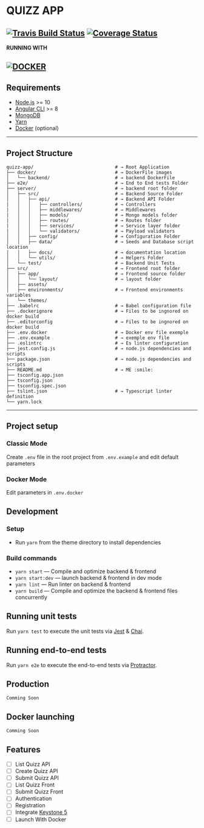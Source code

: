 # QUIZZ APP

[![Travis Build Status][build-badge]][build]
[![Coverage Status][coverage-badge]][coverage]
---

**RUNNING WITH** 

[![DOCKER][docker-badge]][docker]
---

## Requirements

* [Node.js][node] >= 10
* [Angular CLI][angular-cli] >= 8
* [MongoDB][mongo-db]
* [Yarn][yarn]
* [Docker][docker] (optional)
---

## Project Structure

```shell
quizz-app/                              # → Root Application
├── docker/                             # → DockerFile images
│   └── backend/                        # → backend DockerFile
├── e2e/                                # → End to End tests Folder
├── server/                             # → backend root folder
│   ├── src/                            # → Backend Source Folder
│   │   ├── api/                        # → Backend API Folder
|   │   │   ├── controllers/            # → Controllers
|   │   │   ├── middlewares/            # → Middlewares
|   │   │   ├── models/                 # → Mongo models folder
|   │   │   ├── routes/                 # → Routes folder
|   │   │   ├── services/               # → Service layer folder
|   │   │   └── validators/             # → Payload validators
│   │   ├── config/                     # → Configuration Folder
│   │   ├── data/                       # → Seeds and Database script location
│   │   ├── docs/                       # → documentation location
│   │   └── utils/                      # → Helpers Folder
│   └── test/                           # → Backend Unit Tests
├── src/                                # → Frontend root folder
│   ├── app/                            # → Frontend source folder
│   │   └── layout/                     # → layout folder
│   ├── assets/                        
│   ├── environments/                   # → Frontend environments variables
│   └── themes/                         
├── .babelrc                            # → Babel configuration file
├── .dockerignore                       # → Files to be ingnored on docker build
├── .editorconfig                       # → Files to be ingnored on docker build
├── .env.docker                         # → Docker env file exemple
├── .env.example                        # → exemple env file
├── .eslintrc                           # → Es linter configuration
├── jest.config.js                      # → node.js dependencies and scripts
├── package.json                        # → node.js dependencies and scripts
├── README.md                           # → ME :smile:
├── tsconfig.app.json                   
├── tsconfig.json                       
├── tsconfig.spec.json                 
├── tslint.json                         # → Typescript linter definition
└── yarn.lock                           
```
---

## Project setup

### Classic Mode

Create `.env` file in the root project from `.env.example` and edit default parameters

### Docker Mode

Edit parameters in  `.env.docker` 

## Development

### Setup

* Run `yarn` from the theme directory to install dependencies

### Build commands

* `yarn start` — Compile and optimize backend & frontend
* `yarn start:dev` — launch backend & frontend in dev mode
* `yarn lint` — Run linter on backend & frontend
* `yarn build` — Compile and optimize the  backend & frontend files concurrently

## Running unit tests

Run `yarn test` to execute the unit tests via [Jest](https://jestjs.io) & [Chai](https://www.chaijs.com).

## Running end-to-end tests

Run `yarn e2e` to execute the end-to-end tests via [Protractor](http://www.protractortest.org/).

## Production

`Comming Soon`

## Docker launching

`Comming Soon`

## Features

- [ ] List Quizz API
- [ ] Create Quizz API
- [ ] Submit Quizz API
- [ ] List Quizz Front
- [ ] Submit Quizz Front
- [ ] Authentication
- [ ] Registration
- [ ] Integrate [Keystone 5](https://www.keystonejs.com)
- [ ] Launch With Docker

[docker-badge]: https://c7.uihere.com/icons/424/905/308/docker-logo-media-social-icon-11643f08ed30aa3544e857cc6b477212.png
[docker]: https://www.docker.com
[build-badge]: https://travis-ci.org/segtio/node-angular.svg?branch=master
[build]: https://travis-ci.org/segtio/node-angular
[coverage-badge]: https://codecov.io/gh/segtio/node-angular/branch/master/graph/badge.svg
[coverage]: https://codecov.io/gh/segtio/node-angular
[node]: http://nodejs.org/
[angular-cli]: https://github.com/angular/angular-cli
[mongo-db]: https://www.mongodb.com/download-center
[yarn]: https://yarnpkg.com/en/docs/install
[docker]: https://docs.docker.com/install/
